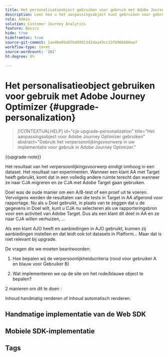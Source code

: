```yaml
---
title: Het personalisatieobject gebruiken voor gebruik met Adobe Journey Optimizer
description: Leer hoe u het aanpassingsobject kunt gebruiken voor gebruik met Adobe Journey Optimizer
role: Admin
solution: Customer Journey Analytics
feature: Basics
hide: true
hidefromtoc: true
source-git-commit: 1ae4be09a07bd4991342daa43cc23fb966b68aaf
workflow-type: tm+mt
source-wordcount: '262'
ht-degree: 0%

---
```


# Het personalisatieobject gebruiken voor gebruik met Adobe Journey Optimizer {#upgrade-personalization}

<!-- markdownlint-disable MD034 -->

>[!CONTEXTUALHELP]
>id="cja-upgrade-personalization"
>title="Het aanpassingsobject voor Adobe Journey Optimizer gebruiken"
>abstract="Gebruik het verpersoonlijkingsvoorwerp in uw implementatie voor gebruik in Adobe Journey Optimizer."

<!-- markdownlint-enable MD034 -->

{{upgrade-note}}

Het resultaat van het verpersoonlijkingsvoorwerp eindigt omhoog in een dataset. Het resultaat van experimenten. Wanneer een klant AA met Target heeft gebruikt, komt dat in een volledig andere ruimte terecht dan wanneer ze naar CJA migreren en ze CJA met Adobe Target gaan gebruiken.

Doel was de oude manier om een A/B-test of een proef uit te voeren. Vervolgens werden de resultaten van die tests in Target in AA afgerond voor rapportage. Nu als u Doel gebruikt, in plaats van te zeggen dat u de gegevens in Doel wilt, kunt u CJA nu selecteren als uw rapporteringsbron voor een activiteit van Adobe Target. Dus als een klant dit doet in AA en ze naar CJA willen verhuizen, ...

Als een klant AJO heeft en aanbiedingen in AJO gebruikt, kunnen zij aanbiedingen instellen en dat leidt ook tot datasets in Platform... Maar dat is niet relevant bij upgrade.



De vragen die we moeten beantwoorden:

1. Hoe bepalen wij de verpersoonlijkheidscriteria (rood voor gebruiker A en blauw voor Gebruiker B)

1. Wat implementeren we op de site om het rode/blauwe object te bepalen?


2 manieren om dit te doen :

Inhoud handmatig renderen of Inhoud automatisch renderen.


## Handmatige implementatie van de Web SDK


## Mobiele SDK-implementatie





## Tags

